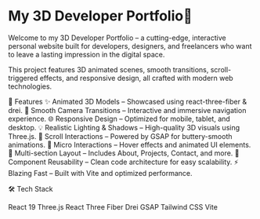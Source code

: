 # My 3D Developer Portfolio🚀
 
Welcome to my 3D Developer Portfolio – a cutting-edge, interactive personal website built for developers, designers, and freelancers who want to leave a lasting impression in the digital space.

This project features 3D animated scenes, smooth transitions, scroll-triggered effects, and responsive design, all crafted with modern web technologies.

🌟 Features ✨ Animated 3D Models – Showcased using react-three-fiber & drei. 🎥 Smooth Camera Transitions – Interactive and immersive navigation experience. 🌐 Responsive Design – Optimized for mobile, tablet, and desktop. 💡 Realistic Lighting & Shadows – High-quality 3D visuals using Three.js. 🔁 Scroll Interactions – Powered by GSAP for buttery-smooth animations. 🎯 Micro Interactions – Hover effects and animated UI elements. 📂 Multi-section Layout – Includes About, Projects, Contact, and more. 🧱 Component Reusability – Clean code architecture for easy scalability. ⚡ Blazing Fast – Built with Vite and optimized performance.

🛠️ Tech Stack

React 19
Three.js
React Three Fiber
Drei
GSAP
Tailwind CSS
Vite

